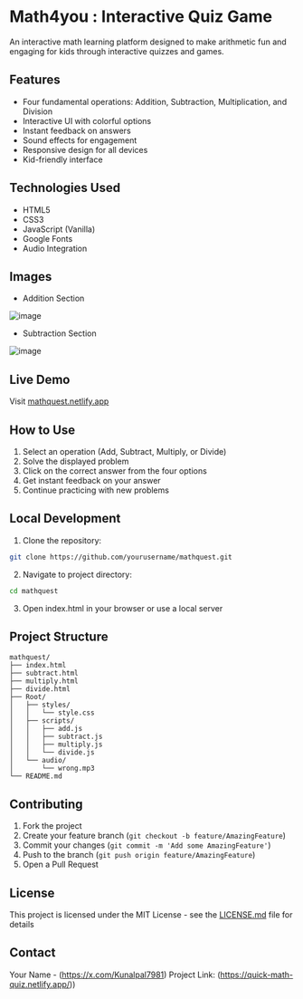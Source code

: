 # Math4you : Interactive Quiz Game

An interactive math learning platform designed to make arithmetic fun and engaging for kids through interactive quizzes and games.

## Features

- Four fundamental operations: Addition, Subtraction, Multiplication, and Division
- Interactive UI with colorful options
- Instant feedback on answers
- Sound effects for engagement
- Responsive design for all devices
- Kid-friendly interface

## Technologies Used

- HTML5
- CSS3
- JavaScript (Vanilla)
- Google Fonts
- Audio Integration

## Images 
- Addition Section
  
![image](https://github.com/user-attachments/assets/6ebbc3fa-6ca5-4a24-9367-cb7cfe00d7bd)

- Subtraction Section
  
![image](https://github.com/user-attachments/assets/2d83a535-e7ce-4ffe-b605-f9c57463c7f5)


## Live Demo


Visit [mathquest.netlify.app](https://quick-math-quiz.netlify.app/)

## How to Use

1. Select an operation (Add, Subtract, Multiply, or Divide)
2. Solve the displayed problem
3. Click on the correct answer from the four options
4. Get instant feedback on your answer
5. Continue practicing with new problems

## Local Development

1. Clone the repository:
```bash
git clone https://github.com/yourusername/mathquest.git
```

2. Navigate to project directory:
```bash
cd mathquest
```

3. Open index.html in your browser or use a local server

## Project Structure

```
mathquest/
├── index.html
├── subtract.html
├── multiply.html
├── divide.html
├── Root/
│   ├── styles/
│   │   └── style.css
│   ├── scripts/
│   │   ├── add.js
│   │   ├── subtract.js
│   │   ├── multiply.js
│   │   └── divide.js
│   └── audio/
│       └── wrong.mp3
└── README.md
```

## Contributing

1. Fork the project
2. Create your feature branch (`git checkout -b feature/AmazingFeature`)
3. Commit your changes (`git commit -m 'Add some AmazingFeature'`)
4. Push to the branch (`git push origin feature/AmazingFeature`)
5. Open a Pull Request

## License

This project is licensed under the MIT License - see the [LICENSE.md](LICENSE.md) file for details

## Contact

Your Name - (https://x.com/Kunalpal7981)
Project Link: (https://quick-math-quiz.netlify.app/))
